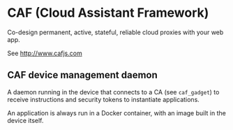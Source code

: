# CAF (Cloud Assistant Framework)

Co-design permanent, active, stateful, reliable cloud proxies with your web app.

See http://www.cafjs.com 

## CAF device management daemon

A daemon running in the device that connects to a CA (see `caf_gadget`) to receive instructions and security tokens to instantiate applications. 

An application is always run in a Docker container, with an image built in the device itself.

